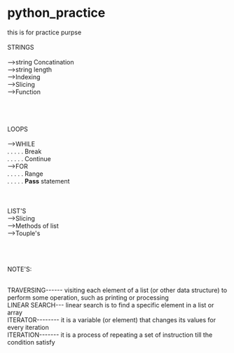 # python_practice
this is for practice purpse<br><br>
STRINGS<br><br>
-->string Concatination<br>
-->string length<br>
-->Indexing<br>
-->Slicing<br>
-->Function<br>  
</br>
</br>
</br>
LOOPS</br></br>
-->WHILE</br>
. . . . . Break</br>
. . . . . Continue</br>
-->FOR</br>
. . . . . Range </br>
. . . . . <b>Pass</b> statement</br>
</br>
</br>
</br>
LIST'S<br>
-->Slicing<br>
-->Methods of list<br>
-->Touple's</br>
</br>
</br>
</br>

NOTE'S:</br></br>
 
TRAVERSING------ visiting each element of a list (or other data structure) to perform some operation, such as printing or processing</br>
LINEAR SEARCH--- linear search is to find a specific element in a list or array</br>
ITERATOR-------- it is a variable (or element) that changes its values for every iteration </br>
ITERATION------- it is a process of repeating a set of instruction till the condition satisfy</br>